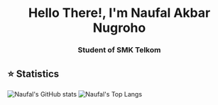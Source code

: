<h1 align="center">Hello There!, I'm Naufal Akbar Nugroho</h1>
<h3 align="center">Student of SMK Telkom</h3>

## ⭐ Statistics
![Naufal's GitHub stats](https://github-readme-stats.vercel.app/api?username=nuflakbrr&show_icons=true&theme=cobalt)
![Naufal's Top Langs](https://github-readme-stats.vercel.app/api/top-langs/?username=nuflakbrr&theme=cobalt&layout=compact)

